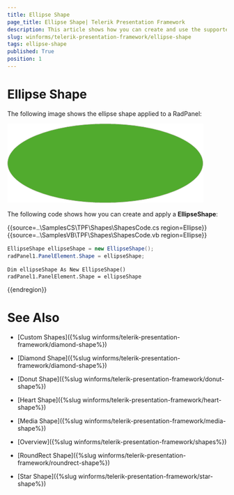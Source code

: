 ```yaml
---
title: Ellipse Shape
page_title: Ellipse Shape| Telerik Presentation Framework
description: This article shows how you can create and use the supported shapes.
slug: winforms/telerik-presentation-framework/ellipse-shape
tags: ellipse-shape
published: True
position: 1
---
```


# Ellipse Shape

The following image shows the ellipse shape applied to a RadPanel:

![ellipse-shape001](images/ellipse-shape001.png)

The following code shows how you can create and apply a __EllipseShape__:


{{source=..\SamplesCS\TPF\Shapes\ShapesCode.cs region=Ellipse}}  
{{source=..\SamplesVB\TPF\Shapes\ShapesCode.vb region=Ellipse}}
````C#
EllipseShape ellipseShape = new EllipseShape();
radPanel1.PanelElement.Shape = ellipseShape;

````
````VB.NET
Dim ellipseShape As New EllipseShape()
radPanel1.PanelElement.Shape = ellipseShape

````  
 
{{endregion}} 


# See Also
* [Custom Shapes]({%slug winforms/telerik-presentation-framework/diamond-shape%})

* [Diamond Shape]({%slug winforms/telerik-presentation-framework/diamond-shape%})

* [Donut Shape]({%slug winforms/telerik-presentation-framework/donut-shape%})

* [Heart Shape]({%slug winforms/telerik-presentation-framework/heart-shape%})

* [Media Shape]({%slug winforms/telerik-presentation-framework/media-shape%})

* [Overview]({%slug winforms/telerik-presentation-framework/shapes%})

* [RoundRect Shape]({%slug winforms/telerik-presentation-framework/roundrect-shape%})

* [Star Shape]({%slug winforms/telerik-presentation-framework/star-shape%})

